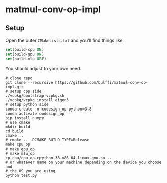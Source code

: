 # matmul-conv-op-impl

## Setup
Open the outer `CMakeLists.txt` and you'll find things like
```cmake
set(build-cpu ON)
set(build-gpu ON)
set(build-mlu OFF)
```
You should adjust to your own need.

```shell script
# clone repo
git clone --recursive https://github.com/bulffi/matmul-conv-op-impl.git
# setup cpp side
./vcpkg/bootstrap-vcpkg.sh
./vcpkg/vcpkg install eigen3
# setup python side
conda create -n codesign_op python=3.8
conda activate codesign_op
pip install numpy
# use cmake
mkdir build
cd build
cmake ..
# cmake .. -DCMAKE_BUILD_TYPE=Release
make cpu_op
# make gpu_op
# make mlu_op
cp cpu/cpu_op.cpython-38-x86_64-linux-gnu.so ..
# or whatever name on your machine depending on the device you choose and
# the OS you are using
python test.py
```